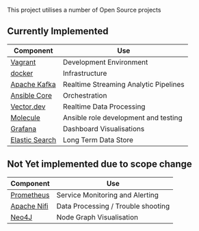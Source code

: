 This project utilises a number of Open Source projects

## Currently Implemented

| Component                                               | Use                                   |
| ------------------------------------------------------- | ------------------------------------- |
| [Vagrant](https://www.vagrantup.com/)                   | Development Environment               |
| [docker](https://www.docker.com/)                       | Infrastructure                        |
| [Apache Kafka](https://kafka.apache.org)                | Realtime Streaming Analytic Pipelines |
| [Ansible Core](https://docs.ansible.com/core.html)      | Orchestration                         |
| [Vector.dev](https://vector.dev/)                       | Realtime Data Processing              |
| [Molecule](https://molecule.readthedocs.io/en/latest/)  | Ansible role development and testing  |
| [Grafana](https://grafana.com/grafana/)                 | Dashboard Visualisations              |
| [Elastic Search](https://www.elastic.co/elasticsearch/) | Long Term Data Store                  |

## Not Yet implemented due to scope change

| Component                                                       | Use                                |
| --------------------------------------------------------------- | ---------------------------------- |
| [Prometheus](https://prometheus.io/docs/introduction/overview/) | Service Monitoring and Alerting    |
| [Apache Nifi](https://nifi.apache.org)                          | Data Processing / Trouble shooting |
| [Neo4J](https://neo4j.com)                                      | Node Graph Visualisation           |
